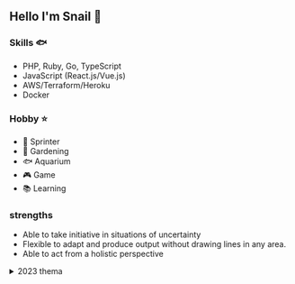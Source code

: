 ## Hello I'm Snail 🐚

### Skills 🐟
- PHP, Ruby, Go, TypeScript
- JavaScript (React.js/Vue.js)
- AWS/Terraform/Heroku
- Docker

### Hobby ⭐
- 🏃 Sprinter 
- 🍅 Gardening 
- 🐟 Aquarium 
- 🎮 Game   
- 📚 Learning 

### strengths
- Able to take initiative in situations of uncertainty
- Flexible to adapt and produce output without drawing lines in any area.
- Able to act from a holistic perspective

<details><summary>2023 thema</summary>

2022年は手段を大きく広げた年だった。

受託開発もしたし、業界大手のソリューションの開発に関わったり、プロダクト開発も行った。
様々な経験をすることでアプリケーション領域であればいい感じに動けるようになってきたしデータを使う知見も増えた。

  
しかし、プロダクト開発がうまくいった・世の中の課題を解決できたなどといったことに繋げることはできなかった。
それには多くの理由があるが、自分自身の力不足でもあったからだ。

エンジニアである以上技術力は磨き続けるがこのままではキャリアで一貫して取り組んできた「世の中の課題をエンジニアリングで解決できる人」にはなれない気がする。

2023年では、DS領域を含む技術力を向上させるだけでなく世の中の課題に対してエンジニアリングの力を使いある一定の成功を掴みたい。
そのためにプロダクト開発に関わる開発を本業だけでなく副業で行ってみたり個人で作ってみたり、場合によっては環境を変えてみたりそういう挑戦をたくさんしてみる。
その中で仮説検証を何度も繰り返し、マインド含め「プロダクトを作れる人　」を目指したい。

来年このメッセージを見た時に、ちゃんとやれたから成功したんだと思えるような過ごし方をしたい。
</details>
